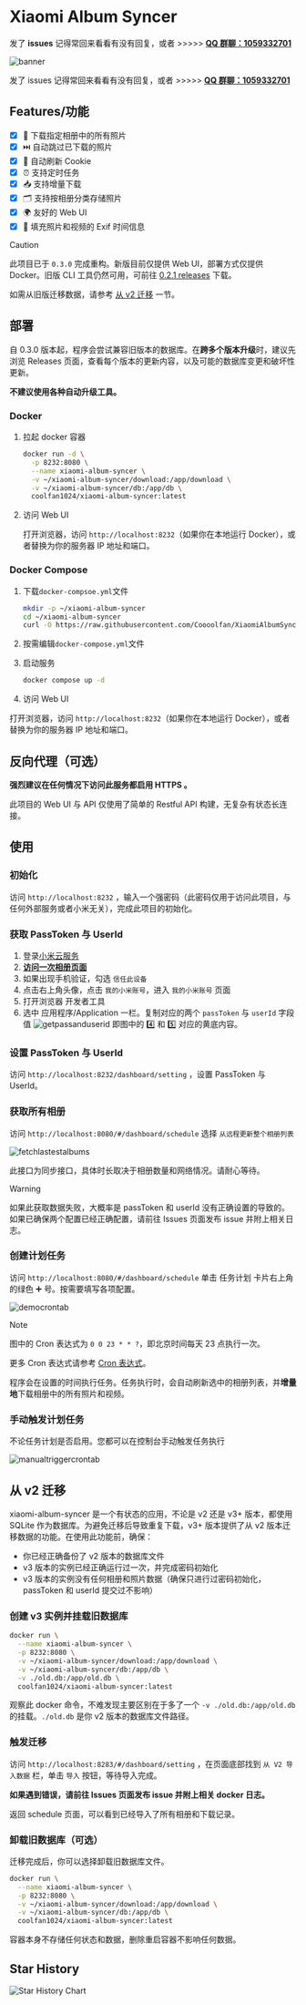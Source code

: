 # Xiaomi Album Syncer

发了 **issues** 记得常回来看看有没有回复，或者 >>>>> **[QQ 群聊：1059332701](https://qm.qq.com/q/H2trW6JWM4)**

![banner](./static/banner.avif)

发了 issues 记得常回来看看有没有回复，或者 >>>>> **[QQ 群聊：1059332701](https://qm.qq.com/q/H2trW6JWM4)**

## Features/功能

- [x] 📸 下载指定相册中的所有照片
- [x] ⏭️ 自动跳过已下载的照片
- [x] 🔄 自动刷新 Cookie
- [x] ⏰ 支持定时任务
- [x] 📥 支持增量下载
- [x] 🗂️ 支持按相册分类存储照片
- [x] 🌍 友好的 Web UI
- [x] 📅 填充照片和视频的 Exif 时间信息

> [!CAUTION] 
> 此项目已于 `0.3.0` 完成重构。新版目前仅提供 Web UI，部署方式仅提供 Docker。旧版 CLI 工具仍然可用，可前往 [0.2.1 releases](https://github.com/Coooolfan/XiaomiAlbumSyncer/releases/tag/0.2.1) 下载。
>
> 如需从旧版迁移数据，请参考 [从 v2 迁移](#从v2迁移) 一节。

## 部署

自 0.3.0 版本起，程序会尝试兼容旧版本的数据库。在**跨多个版本升级**时，建议先浏览 Releases 页面，查看每个版本的更新内容，以及可能的数据库变更和破坏性更新。

**不建议使用各种自动升级工具。**

### Docker

1. 拉起 docker 容器

    ```bash
    docker run -d \
      -p 8232:8080 \
      --name xiaomi-album-syncer \
      -v ~/xiaomi-album-syncer/download:/app/download \
      -v ~/xiaomi-album-syncer/db:/app/db \
      coolfan1024/xiaomi-album-syncer:latest
    ```

2. 访问 Web UI

   打开浏览器，访问 `http://localhost:8232`（如果你在本地运行 Docker），或者替换为你的服务器 IP 地址和端口。

### Docker Compose

1. 下载`docker-compsoe.yml`文件
    ```bash
    mkdir -p ~/xiaomi-album-syncer
    cd ~/xiaomi-album-syncer
    curl -O https://raw.githubusercontent.com/Coooolfan/XiaomiAlbumSyncer/main/docker-compose.yml
    ```
2. 按需编辑`docker-compose.yml`文件

3. 启动服务
    ```bash
    docker compose up -d
    ```
4. 访问 Web UI

  打开浏览器，访问 `http://localhost:8232`（如果你在本地运行 Docker），或者替换为你的服务器 IP 地址和端口。

## 反向代理（可选）

**强烈建议在任何情况下访问此服务都启用 HTTPS 。**

此项目的 Web UI 与 API 仅使用了简单的 Restful API 构建，无复杂有状态长连接。

## 使用

### 初始化

访问 `http://localhost:8232` ，输入一个强密码（此密码仅用于访问此项目，与任何外部服务或者小米无关），完成此项目的初始化。


### 获取 PassToken 与 UserId

1. 登录[小米云服务](https://i.mi.com/)
2. **[访问一次相册页面](https://i.mi.com/gallery/h5#/)**
3. 如果出现手机验证，勾选 `信任此设备`
4. 点击右上角头像，点击 `我的小米账号`，进入 `我的小米账号` 页面
5. 打开浏览器 开发者工具
6. 选中 应用程序/Application 一栏。复制对应的两个 `passToken` 与 `userId` 字段值
![getpassanduserid](static/copybydevtool.avif)
即图中的 4️⃣ 和 5️⃣ 对应的黄底内容。

### 设置 PassToken 与 UserId

访问 `http://localhost:8232/dashboard/setting` ，设置 PassToken 与 UserId。

### 获取所有相册

访问 `http://localhost:8080/#/dashboard/schedule` 选择 `从远程更新整个相册列表`

![fetchlastestalbums](static/fetchlastestalbums.avif)

此接口为同步接口，具体时长取决于相册数量和网络情况。请耐心等待。

> [!WARNING] 
> 如果此获取数据失败，大概率是 passToken 和 userId 没有正确设置的导致的。如果已确保两个配置已经正确配置，请前往 Issues 页面发布 issue 并附上相关日志。

### 创建计划任务

访问 `http://localhost:8080/#/dashboard/schedule` 单击 任务计划 卡片右上角的绿色 ➕ 号。按需要填写各项配置。

![democrontab](./static/democrontab.avif)

> [!NOTE]
> 图中的 Cron 表达式为 `0 0 23 * * ?`，即北京时间每天 23 点执行一次。
> 
> 更多 Cron 表达式请参考 [Cron 表达式](https://cron.qqe2.com/)。

程序会在设置的时间执行任务。任务执行时，会自动刷新选中的相册列表，并**增量地**下载相册中的所有照片和视频。

### 手动触发计划任务

不论任务计划是否启用。您都可以在控制台手动触发任务执行

![manualtriggercrontab](static/manualtriggercrontab.avif)

<div id="从v2迁移"></div>

## 从 v2 迁移

xiaomi-album-syncer 是一个有状态的应用，不论是 v2 还是 v3+ 版本，都使用 SQLite 作为数据库。为避免迁移后导致重复下载，v3+ 版本提供了从 v2 版本迁移数据的功能。在使用此功能前，确保：

- 你已经正确备份了 v2 版本的数据库文件
- v3 版本的实例已经正确运行过一次，并完成密码初始化
- v3 版本的实例没有任何相册和照片数据（确保只进行过密码初始化，passToken 和 userId 提交过不影响）

### 创建 v3 实例并挂载旧数据库

```bash
docker run \
  --name xiaomi-album-syncer \
  -p 8232:8080 \
  -v ~/xiaomi-album-syncer/download:/app/download \
  -v ~/xiaomi-album-syncer/db:/app/db \
  -v ./old.db:/app/old.db \
  coolfan1024/xiaomi-album-syncer:latest
```

观察此 docker 命令，不难发现主要区别在于多了一个 `-v ./old.db:/app/old.db` 的挂载。`./old.db` 是你 v2 版本的数据库文件路径。

### 触发迁移

访问 `http://localhost:8283/#/dashboard/setting` ，在页面底部找到 `从 V2 导入数据` 栏，单击 `导入` 按钮，等待导入完成。

**如果遇到错误，请前往 Issues 页面发布 issue 并附上相关 docker 日志。**

返回 schedule 页面，可以看到已经导入了所有相册和下载记录。

### 卸载旧数据库（可选）

迁移完成后，你可以选择卸载旧数据库文件。

```bash
docker run \
  --name xiaomi-album-syncer \
  -p 8232:8080 \
  -v ~/xiaomi-album-syncer/download:/app/download \
  -v ~/xiaomi-album-syncer/db:/app/db \
  coolfan1024/xiaomi-album-syncer:latest
```

容器本身不存储任何状态和数据，删除重启容器不影响任何数据。

## Star History

<picture>
  <source
    media="(prefers-color-scheme: dark)"
    srcset="
      https://api.star-history.com/svg?repos=Coooolfan/XiaomiAlbumSyncer&type=Date&theme=dark
    "
  />
  <source
    media="(prefers-color-scheme: light)"
    srcset="
      https://api.star-history.com/svg?repos=Coooolfan/XiaomiAlbumSyncer&type=Date
    "
  />
  <img
    alt="Star History Chart"
    src="https://api.star-history.com/svg?repos=Coooolfan/XiaomiAlbumSyncer&type=Date"
  />
</picture>
